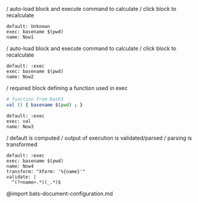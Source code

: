 / auto-load block and execute command to calculate
/ click block to recalculate
```ux :[document_ux1]
default: Unknown
exec: basename $(pwd)
name: Now1
```
/ auto-load block and execute command to calculate
/ click block to recalculate
```ux :[document_ux2]
default: :exec
exec: basename $(pwd)
name: Now2
```
/ required block defining a function used in exec
```bash :(bash3)
# function from bash3
val () { basename $(pwd) ; }
```
```ux :[document_ux3] +(bash3)
default: :exec
exec: val
name: Now3
```
/ default is computed
/ output of execution is validated/parsed
/ parsing is transformed
```ux :[document_ux4]
default: :exec
exec: basename $(pwd)
name: Now4
transform: "Xform: '%{name}'"
validate: |
  ^(?<name>.*)(_.*)$
```
@import bats-document-configuration.md